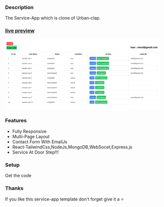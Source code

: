 ### Description

The Service-App which is clone of Urban-clap.

### [live preview]()

[![react Service-app](https://github.com/vinodtambe007/Case-Tracker-React-node/blob/master/Case-Tracker-Vinod.png)]()

### Features

- Fully Responsive
- Multi-Page Layout
- Contact Form With EmailJs
- React-TailwindCss,NodeJs,MongoDB,WebSocet,Express.js
- Service At Door Step!!!

### Setup

Get the code

### Thanks

If you like this service-app template don't forget give it a ⭐ 
